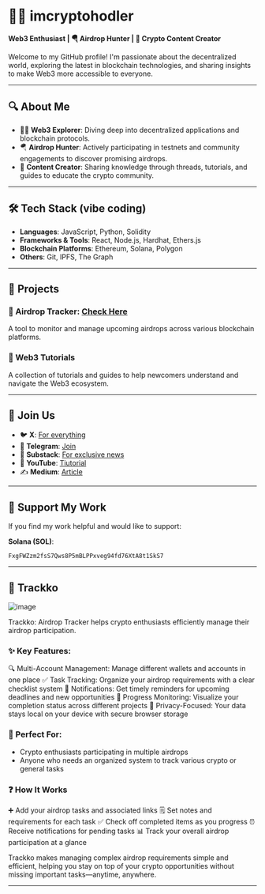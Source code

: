 # 🧙‍♂️ imcryptohodler

**Web3 Enthusiast | 🪂 Airdrop Hunter | 📢 Crypto Content Creator**

Welcome to my GitHub profile! I'm passionate about the decentralized world, exploring the latest in blockchain technologies, and sharing insights to make Web3 more accessible to everyone.

---

## 🔍 About Me

- 🧑‍💻 **Web3 Explorer**: Diving deep into decentralized applications and blockchain protocols.  
- 🪂 **Airdrop Hunter**: Actively participating in testnets and community engagements to discover promising airdrops.  
- 📢 **Content Creator**: Sharing knowledge through threads, tutorials, and guides to educate the crypto community.

---

## 🛠️ Tech Stack (vibe coding)

- **Languages**: JavaScript, Python, Solidity  
- **Frameworks & Tools**: React, Node.js, Hardhat, Ethers.js  
- **Blockchain Platforms**: Ethereum, Solana, Polygon  
- **Others**: Git, IPFS, The Graph

---

## 🚀 Projects

### 🔗 Airdrop Tracker: [Check Here](shorturl.at/34UJr)
A tool to monitor and manage upcoming airdrops across various blockchain platforms.

### 📘 Web3 Tutorials
A collection of tutorials and guides to help newcomers understand and navigate the Web3 ecosystem.

---

## 📲 Join Us

- 🐦 **X**: [For everything](https://x.com/imcryptohodler)  
- 💬 **Telegram**: [Join](https://t.me/Cryptoland007)  
- 📰 **Substack**: [For exclusive news](https://substack.com/@imcryptohodler)  
- 🎥 **YouTube**: [Tiutorial](https://www.youtube.com/@Iamcryptohodler)  
- ✍️ **Medium**: [Article](https://medium.com/@I_am_crypto_hodler)

---

## 💖 Support My Work

If you find my work helpful and would like to support:

 **Solana (SOL)**: 
``` 
FxgFWZzm2fsS7Qws8P5mBLPPxveg94fd76XtA8t1SkS7 
```

---

## 🦩 Trackko
![image](https://github.com/user-attachments/assets/3fe142be-e303-477c-84fe-ad4f05cbd51f)

Trackko: Airdrop Tracker helps crypto enthusiasts efficiently manage their airdrop participation.

### ✨ Key Features:

🔍 Multi-Account Management: Manage different wallets and accounts in one place
✅ Task Tracking: Organize your airdrop requirements with a clear checklist system
📢 Notifications: Get timely reminders for upcoming deadlines and new opportunities
🔢 Progress Monitoring: Visualize your completion status across different projects
🔐 Privacy-Focused: Your data stays local on your device with secure browser storage

### 📄 Perfect For:

- Crypto enthusiasts participating in multiple airdrops
- Anyone who needs an organized system to track various crypto or general tasks

### ❓ How It Works

➕ Add your airdrop tasks and associated links
🗒️ Set notes and requirements for each task
✅ Check off completed items as you progress
⏰ Receive notifications for pending tasks
📊 Track your overall airdrop participation at a glance

Trackko makes managing complex airdrop requirements simple and efficient, helping you stay on top of your crypto opportunities without missing important tasks—anytime, anywhere.

  


---

